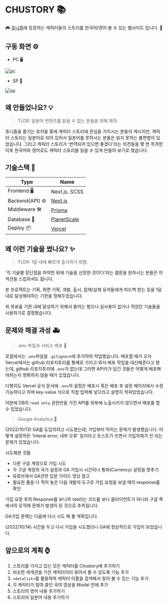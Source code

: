 # CHUSTORY 📚

🎮 <a href="https://chunithm.sega.jp/" target="_blank" rel="noopener noreferrer">츄니즘</a>에 등장하는 캐릭터들의 스토리를 한국어/영어 볼 수 있는 웹사이트 입니다. 📖

## 구동 화면 ⚙️

- PC 🖥️

![pc](https://user-images.githubusercontent.com/35278730/195573366-c0e44421-681c-4f49-aa6e-73ae85613e10.gif)

- SP 📱

![sp](https://user-images.githubusercontent.com/35278730/195573418-18e11da5-4f99-49de-ba40-670a410df736.gif)

## 왜 만들었나요? 💡

> TLDR: 일본어 컨텐츠를 읽을 수 없는 분들을 위해 제작.

츄니즘을 즐기는 유저들 중에 캐릭터 스토리에 관심을 가지시는 분들이 계시지만, 캐릭터 스토리는 일본어로 되어 있어서 일본어를 못하시는 분들은 읽지 못하는 불편함이 있었습니다. 그리고 캐릭터 스토리가 '번역되어 있으면 좋겠다'라는 의견들을 몇 번 목격한 이후 한국어와 영어로도 캐릭터 스토리를 읽을 수 있게 만들어 보기로 했습니다.

## 기술스택 🧰

Type  | Name
------------- | -------------
Frontend 🖥️ | Next.js, SCSS
Backend(API) ⚙️ | <a href="https://nextjs.org/" target="_blank" rel="noopener noreferrer">Next.js</a>
Middleware 🛠️ | <a href="https://www.prisma.io/" target="_blank" rel="noopener noreferrer">Prisma</a>
Database 💾 | <a href="https://planetscale.com/" target="_blank" rel="noopener noreferrer">PlanetScale</a>
Deploy 📦 | <a href="https://vercel.com/" target="_blank" rel="noopener noreferrer">Vercel</a>

## 왜 이런 기술을 썼나요? ✨

> TLDR: 1달 내에 빠르게 출시하기 위함.

'각 기술별 장단점을 파악한 뒤에 기술을 선정한 것이다'라는 결론을 원하시는 분들은 이 섹션을 스킵하셔도 됩니다.

본 프로젝트는 기획, 화면 기획, 개발, 출시, 잠재/실제 유저들에게 피드백 받는 등을 1달 내로 달성해야하는 기한을 정해두었습니다.

위 목표를 기한 내에 달성하기 위해서 들어는 봤으나 실사용이 없거나 적었던 기술들을 사용하기로 결정했습니다.

## 문제와 해결 과성 🚑

> .env 파일과 서비스 배포 🔧

로컬에서는 `.env`파일을 `.gitignore`에 추가하여 작업했습니다. 배포할 때가 오자 Vercel에서는 github 리포지토리를 통째로 가지고 와서 배포 작업을 대신해준다고 했는데, github 리포지토리에 `.env`가 없는데 그러면 API키가 담긴 것들은 어떻게 배포해야하는지 명확하지 않을 때가 있었습니다. 

다행히도 Vercel 공식 문서에 `.env`의 설정은 배포시 혹은 배포 후 설정 페이지에서 수정 가능하다고 하며 key-value 식으로 직접 입력해 넣으라고 설명히 적혀있었습니다. 

덕분에 DB의 `read only` 권한만을 가진 API를 외부에 노출시키지 않으면서 배포를 할 수 있었습니다.

> Google Analytics 🔧

(2022/10/13)
GA를 도입하려고 시도했는데, 가입부터 막히는 문제가 발생했습니다.
어떻게 설정하든 'Interal error, 내부 오류' 등이라고 토스트가 뜨면서 가입자체가 안 되는 문제가 있었습니다.

시도해본 것들
- 다른 구글 계정으로 가입 시도
- 각 구글 계정의 국가 설정과 GA 가입시 시간이나 통화(Currency) 설정을 맞추기
- 유튜브에서 GA관련 입문 가이드 영상 참고
- 필요한 폼을 다 적어 놓은 다음 개발자 도구로 가입 요청을 보낼 때의 response를 확인

가입 요청 후의 Response를 보니까 `500`라는 코드를 보니 클라이언트가 아니라 구글 쪽에서의 로직에 문제가 발생이 된 것으로 추측됩니다.

GA가입 문제는 다음에 다시 시도 해 볼 계획입니다.

(2022/10/14)
시간을 두고 다시 가입을 시도했더니 GA에 정상적으로 가입이 되었습니다.

## 앞으로의 계획 ⌚

1. 스토리를 가지고 있는 모든 캐릭터를 Chustory에 추가하기
2. 비슷한 세계관을 가진 캐릭터끼리 묶어서 볼 수 있도록 기능 추가
3. `<datalist>`를 활용하여 캐릭터 이름을 검색해서 찾아 볼 수 있는 기능 추가
4. 각 캐릭터가 참여 중인 곡의 영상을 Modal 안에 추가
5. 스토리의 영어 내용 추가하기
6. 스토리의 일본어 내용 추가하기